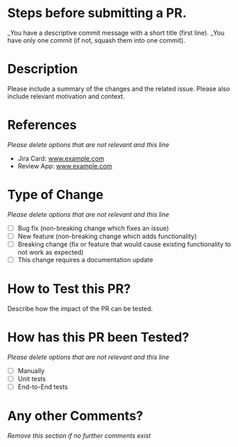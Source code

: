 # Steps before submitting a PR.

_You have a descriptive commit message with a short title (first line).
_You have only one commit (if not, squash them into one commit).

# Description

Please include a summary of the changes and the related issue. Please also include relevant motivation and context.

# References

_Please delete options that are not relevant and this line_

- Jira Card: www.example.com
- Review App: www.example.com

# Type of Change

_Please delete options that are not relevant and this line_

- [ ] Bug fix (non-breaking change which fixes an issue)
- [ ] New feature (non-breaking change which adds functionality)
- [ ] Breaking change (fix or feature that would cause existing functionality to not work as expected)
- [ ] This change requires a documentation update

# How to Test this PR?

Describe how the impact of the PR can be tested.

# How has this PR been Tested?

_Please delete options that are not relevant and this line_

- [ ] Manually
- [ ] Unit tests
- [ ] End-to-End tests

# Any other Comments?

_Remove this section if no further comments exist_
